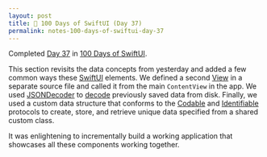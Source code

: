 ```yaml
---
layout: post
title: 📔 100 Days of SwiftUI (Day 37)
permalink: notes-100-days-of-swiftui-day-37
---
```


Completed [Day 37](https://www.hackingwithswift.com/100/swiftui/37) in [100 Days of SwiftUI](https://www.hackingwithswift.com/100/swiftui).

This section revisits the data concepts from yesterday and added a few common ways these [SwiftUI](https://developer.apple.com/documentation/swiftui) elements. We defined a second [View](https://developer.apple.com/documentation/swiftui/view) in a separate source file and called it from the main `ContentView` in the app. We used [JSONDecoder](https://developer.apple.com/documentation/foundation/jsondecoder) to [decode](https://developer.apple.com/documentation/foundation/jsondecoder/2895189-decode) previously saved data from disk. Finally, we used a custom data structure that conforms to the [Codable](https://developer.apple.com/documentation/swift/codable) and [Identifiable](https://developer.apple.com/documentation/swift/identifiable) protocols to create, store, and retrieve unique  data specified from a shared custom class.

It was enlightening to incrementally build a working application that showcases all these components working together.
